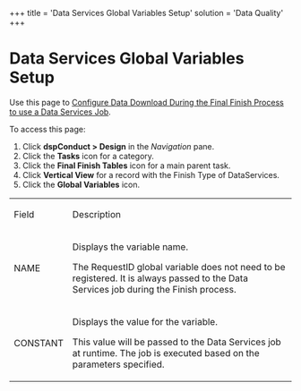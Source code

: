 +++
title = 'Data Services Global Variables Setup'
solution = 'Data Quality'
+++

# Data Services Global Variables Setup

<div class="use">

Use this page to [Configure Data Download During the Final Finish
Process to use a Data Services
Job](../Use_Cases/Configure_Data_Download_During_the_Final_Finish_Process_to_use_a_Data_Services_Job.htm).

</div>

To access this page:

1.  Click <span style="font-weight: bold;">dspConduct \> Design</span>
    in the *Navigation* pane.
2.  Click the **Tasks** icon for a category.
3.  Click the **Final Finish Tables** icon for a main parent task.
4.  Click **Vertical View** for a record with the Finish Type of
    DataServices.
5.  Click the **Global Variables** icon.

<table>
<tbody>
<tr class="odd">
<td><p>Field</p></td>
<td><p>Description</p></td>
</tr>
<tr class="even">
<td><p>NAME</p></td>
<td><p>Displays the variable name.</p>
<p>The RequestID global variable does not need to be registered. It is always passed to the Data Services job during the Finish process.</p></td>
</tr>
<tr class="odd">
<td><p>CONSTANT</p></td>
<td><p>Displays the value for the variable.</p>
<p>This value will be passed to the Data Services job at runtime. The job is executed based on the parameters specified.</p></td>
</tr>
</tbody>
</table>
